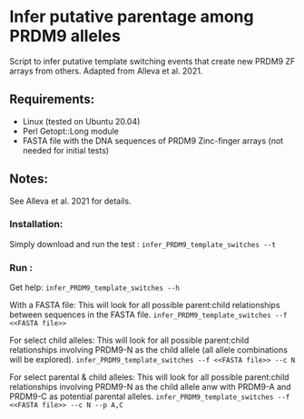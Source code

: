 # Infer putative parentage among PRDM9 alleles
Script to infer putative template switching events that create new PRDM9 ZF arrays from others. Adapted from Alleva et al. 2021. 

## Requirements:
* Linux (tested on Ubuntu 20.04)
* Perl Getopt::Long module
* FASTA file with the DNA sequences of PRDM9 Zinc-finger arrays (not needed for initial tests)
 
## Notes:
See Alleva et al. 2021 for details.

### Installation: 
Simply download and run the test : `infer_PRDM9_template_switches --t `

### Run :
Get help: 
`infer_PRDM9_template_switches --h`

With a FASTA file: This will look for all possible parent:child relationships between sequences in the FASTA file. 
`infer_PRDM9_template_switches --f <<FASTA file>>`

For select child alleles: This will look for all possible parent:child relationships involving PRDM9-N as the child allele (all allele combinations will be explored).
`infer_PRDM9_template_switches --f <<FASTA file>> --c N`

For select parental & child alleles: This will look for all possible parent:child relationships involving PRDM9-N as the child allele anw with PRDM9-A and PRDM9-C as potential parental alleles.
`infer_PRDM9_template_switches --f <<FASTA file>> --c N --p A,C`
